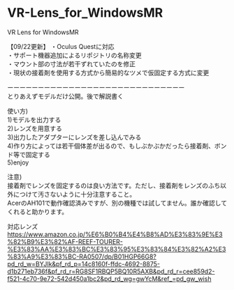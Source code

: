 # VR-Lens_for_WindowsMR
VR Lens for WindowsMR

【09/22更新】 
・Oculus Questに対応  
・サポート機器追加によるリポジトリの名称変更  
・マウント部の寸法が若干ずれていたのを修正  
・現状の接着剤を使用する方式から簡易的なツメで仮固定する方式に変更  
  
  
  
    

ーーーーーーーーーーーーーーーーーーーーーーーーーーーーー  
とりあえずモデルだけ公開。後で解説書く


使い方)  
1)モデルを出力する  
2)レンズを用意する  
3)出力したアダプターにレンズを差し込んでみる  
4)作り方によっては若干個体差が出るので、もしぶかぶかだったら接着剤、ボンド等で固定する  
5)enjoy  
  
注意)  
接着剤でレンズを固定するのは良い方法です。ただし、接着剤をレンズのふち以外につけて汚さないように十分注意すること。  
AcerのAH101で動作確認済みですが、別の機種では試してません。誰か確認してくれると助かります。
  
  
対応レンズ  
https://www.amazon.co.jp/%E6%B0%B4%E4%B8%AD%E3%83%9E%E3%82%B9%E3%82%AF-REEF-TOURER-%E3%83%AA%E3%83%BC%E3%83%95%E3%83%84%E3%82%A2%E3%83%A9%E3%83%BC-RA0507/dp/B01HGP66G8?pd_rd_w=BYJIk&pf_rd_p=14c8160f-ffdc-4692-8875-d1b271eb736f&pf_rd_r=RG8SF1RBQP5BQ10R5AXB&pd_rd_r=cee859d2-f521-4c70-9e72-542d450a1bc2&pd_rd_wg=gwYcM&ref_=pd_gw_wish
